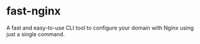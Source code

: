 # fast-nginx
A fast and easy-to-use CLI tool to configure your domain with Nginx using just a single command.
